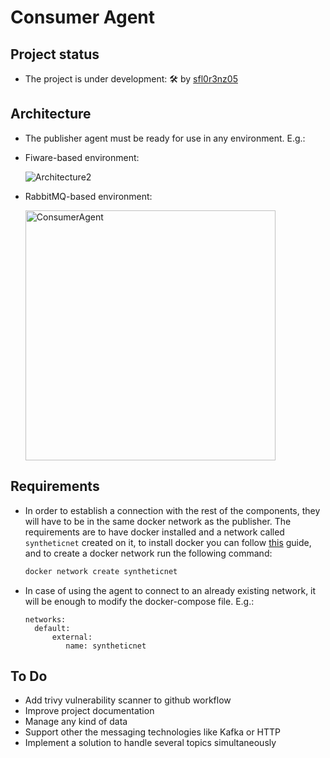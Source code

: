 # Consumer Agent

## Project status

- The project is under development: 🛠 by [sfl0r3nz05](sfigueroa@ceit.es)

## Architecture

- The publisher agent must be ready for use in any environment. E.g.:

- Fiware-based environment:
    
    ![Architecture2](https://user-images.githubusercontent.com/6643905/219717124-d5d2db80-e31b-42a9-854b-261e1c25ac43.png)

- RabbitMQ-based environment:
    
    <img width="400" alt="ConsumerAgent" src="https://user-images.githubusercontent.com/6643905/234698911-7b352e30-3c0b-48f2-97ca-4bf5f82da89e.PNG">

## Requirements

- In order to establish a connection with the rest of the components, they will have to be in the same docker network as the publisher. The requirements are to have docker installed and a network called `syntheticnet` created on it, to install docker you can follow [this](https://docs.docker.com/engine/install/) guide, and to create a docker network run the following command:

  ```bash
  docker network create syntheticnet
  ```

- In case of using the agent to connect to an already existing network, it will be enough to modify the docker-compose file. E.g.:

  ```console
  networks:
    default:
        external:
           name: syntheticnet
  ```

## To Do
- Add trivy vulnerability scanner to github workflow
- Improve project documentation
- Manage any kind of data
- Support other the messaging technologies like Kafka or HTTP
- Implement a solution to handle several topics simultaneously